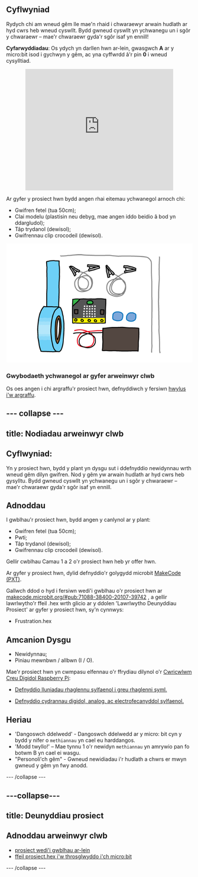 ## Cyflwyniad

Rydych chi am wneud gêm lle mae'n rhaid i chwaraewyr arwain hudlath ar hyd cwrs heb wneud cyswllt. Bydd gwneud cyswllt yn ychwanegu un i sgôr y chwaraewr – mae'r chwaraewr gyda'r sgôr isaf yn ennill!

**Cyfarwyddiadau**: Os ydych yn darllen hwn ar-lein, gwasgwch **A** ar y micro:bit isod i gychwyn y gêm, ac yna cyffwrdd â'r pin **0** i wneud cysylltiad.

<div class="trinket" style="width:400px;margin: 0 auto;">
<div style="position:relative;height:0;padding-bottom:81.97%;overflow:hidden;"><iframe style="position:absolute;top:0;left:0;width:100%;height:100%;" src="https://makecode.microbit.org/---run?id=_FEDEdA3v6e64" allowfullscreen="allowfullscreen" sandbox="allow-popups allow-scripts allow-same-origin" frameborder="0"></iframe></div>
</div>

Ar gyfer y prosiect hwn bydd angen rhai eitemau ychwanegol arnoch chi:

* Gwifren fetel (tua 50cm);
* Clai modelu (plastisin neu debyg, mae angen iddo beidio â bod yn ddargludol);
* Tâp trydanol (dewisol);
* Gwifrennau clip crocodeil (dewisol).

![sgrinlun](images/frustration-items.png)

### Gwybodaeth ychwanegol ar gyfer arweinwyr clwb

Os oes angen i chi argraffu'r prosiect hwn, defnyddiwch y fersiwn [hwylus i'w argraffu](https://projects.raspberrypi.org/cy-GB/projects/frustration/print).

--- collapse ---
---
title: Nodiadau arweinwyr clwb
---
## Cyflwyniad:

Yn y prosiect hwn, bydd y plant yn dysgu sut i ddefnyddio newidynnau wrth wneud gêm dilyn gwifren. Nod y gêm yw arwain hudlath ar hyd cwrs heb gysylltu. Bydd gwneud cyswllt yn ychwanegu un i sgôr y chwaraewr – mae'r chwaraewr gyda'r sgôr isaf yn ennill.

## Adnoddau

I gwblhau'r prosiect hwn, bydd angen y canlynol ar y plant:

* Gwifren fetel (tua 50cm);
* Pwti;
* Tâp trydanol (dewisol);
* Gwifrennau clip crocodeil (dewisol).

Gellir cwblhau Camau 1 a 2 o'r prosiect hwn heb yr offer hwn.

Ar gyfer y prosiect hwn, dylid defnyddio'r golygydd microbit [MakeCode (PXT)](http://jumpto.cc/pxt-new).

Gallwch ddod o hyd i fersiwn wedi'i gwblhau o'r prosiect hwn ar [makecode.microbit.org/#pub:71088-38400-20107-39742](https://makecode.microbit.org/#pub:71088-38400-20107-39742) , a gellir lawrlwytho'r ffeil .hex wrth glicio ar y ddolen 'Lawrlwytho Deunyddiau Prosiect' ar gyfer y prosiect hwn, sy'n cynnwys:

* Frustration.hex

## Amcanion Dysgu

* Newidynnau;
* Piniau mewnbwn / allbwn (I / O).

Mae'r prosiect hwn yn cwmpasu elfennau o'r ffrydiau dilynol o'r [Cwricwlwm Creu Digidol Raspberry Pi](http://rpf.io/curriculum):

* [Defnyddio lluniadau rhaglennu sylfaenol i greu rhaglenni syml.](https://www.raspberrypi.org/curriculum/programming/creator)

* [Defnyddio cydrannau digidol, analog, ac electrofecanyddol sylfaenol.](https://www.raspberrypi.org/curriculum/physical-computing/creator)

## Heriau

* 'Dangoswch ddelwedd' - Dangoswch ddelwedd ar y micro: bit cyn y bydd y nifer o `methiannau` yn cael eu harddangos.
* 'Modd twyllo!' – Mae tynnu 1 o'r newidyn `methiannau` yn amrywio pan fo botwm B yn cael ei wasgu.
* "Personoli'ch gêm" - Gwneud newidiadau i'r hudlath a chwrs er mwyn gwneud y gêm yn fwy anodd.

--- /collapse ---

---collapse---
---
title: Deunyddiau prosiect
---
## Adnoddau arweinwyr clwb

* [prosiect wedi'i gwblhau ar-lein](https://makecode.microbit.org/#pub:71088-38400-20107-39742)
* [ffeil prosiect.hex i'w throsglwyddo i'ch micro:bit](resources/micro-bit-Frustration.hex)

--- /collapse ---